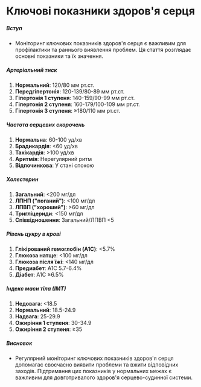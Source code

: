 # Ключові показники здоров'я серця

##### Вступ
* Моніторинг ключових показників здоров'я серця є важливим для профілактики та раннього виявлення проблем. Ця стаття розглядає основні показники та їх значення.

##### Артеріальний тиск
1. **Нормальний**: 120/80 мм рт.ст.
2. **Передгіпертонія**: 120-139/80-89 мм рт.ст.
3. **Гіпертонія 1 ступеня**: 140-159/90-99 мм рт.ст.
4. **Гіпертонія 2 ступеня**: 160-179/100-109 мм рт.ст.
5. **Гіпертонія 3 ступеня**: ≥180/110 мм рт.ст.

##### Частота серцевих скорочень
1. **Нормальна**: 60-100 уд/хв
2. **Брадикардія**: <60 уд/хв
3. **Тахікардія**: >100 уд/хв
4. **Аритмія**: Нерегулярний ритм
5. **Відпочинкова**: У стані спокою

##### Холестерин
1. **Загальний**: <200 мг/дл
2. **ЛПНП ("поганий")**: <100 мг/дл
3. **ЛПВП ("хороший")**: >60 мг/дл
4. **Тригліцериди**: <150 мг/дл
5. **Співвідношення**: Загальний/ЛПВП <5

##### Рівень цукру в крові
1. **Глікірований гемоглобін (A1C)**: <5.7%
2. **Глюкоза натще**: <100 мг/дл
3. **Глюкоза після їжі**: <140 мг/дл
4. **Предиабет**: A1C 5.7-6.4%
5. **Діабет**: A1C ≥6.5%

##### Індекс маси тіла (ІМТ)
1. **Недовага**: <18.5
2. **Нормальний**: 18.5-24.9
3. **Надвага**: 25-29.9
4. **Ожиріння 1 ступеня**: 30-34.9
5. **Ожиріння 2 ступеня**: ≥35

##### Висновок
* Регулярний моніторинг ключових показників здоров'я серця допомагає своєчасно виявити проблеми та вжити відповідних заходів. Підтримання цих показників у нормальних межах є важливим для довготривалого здоров'я серцево-судинної системи.
